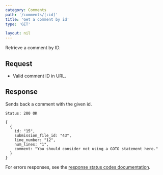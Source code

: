 ```yaml
---
category: Comments
path: '/comments/[:id]'
title: 'Get a comment by id'
type: 'GET'

layout: nil
---
```


Retrieve a comment by ID.

## Request

* Valid comment ID in URL.

## Response

Sends back a comment with the given id.

```Status: 200 OK```
```
{
  {
    id: "15",
    submission_file_id: "43",
    line_number: "12",
    num_lines: "1",
    comment: "You should consider not using a GOTO statement here."
  }
}
```

For errors responses, see the [response status codes documentation](#response-status-codes).
